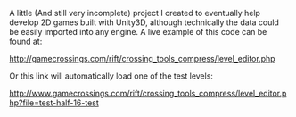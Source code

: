 A little (And still very incomplete) project I created to eventually help develop 2D games built with Unity3D, although technically the data could be easily imported into any engine. A live example of this code can be found at:

http://gamecrossings.com/rift/crossing_tools_compress/level_editor.php

Or this link will automatically load one of the test levels:

http://www.gamecrossings.com/rift/crossing_tools_compress/level_editor.php?file=test-half-16-test
